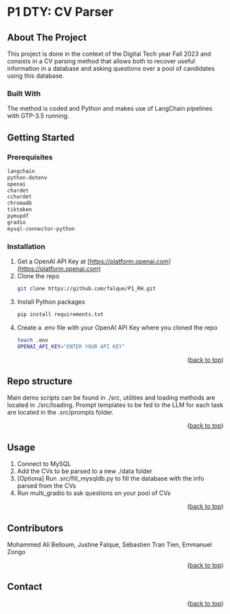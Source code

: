 # P1 DTY: CV Parser


<!-- TABLE OF CONTENTS -->
<!--<details>
  <summary>Table of Contents</summary>
  <ol>
    <li>
      <a href="#about-the-project">About The Project</a>
      <ul>
        <li><a href="#built-with">Built With</a></li>
      </ul>
    </li>
    <li>
      <a href="#getting-started">Getting Started</a>
      <ul>
        <li><a href="#prerequisites">Prerequisites</a></li>
        <li><a href="#installation">Installation</a></li>
      </ul>
    </li>
    <li><a href="#usage">Usage</a></li>
    <li><a href="#roadmap">Roadmap</a></li>
    <li><a href="#contributing">Contributing</a></li>
    <li><a href="#license">License</a></li>
    <li><a href="#contact">Contact</a></li>
    <li><a href="#acknowledgments">Acknowledgments</a></li>
  </ol>
</details>
-->


<!-- ABOUT THE PROJECT -->
## About The Project

This project is done in the context of the Digital Tech year Fall 2023 and consists in a CV parsing method that allows both to recover useful information in a database and asking questions over a pool of candidates using this database.


### Built With

The method is coded and Python and makes use of LangChain pipelines with GTP-3.5 running. 


## Getting Started


### Prerequisites

  ```sh
langchain
python-dotenv
openai
chardet
cchardet
chromadb
tiktoken
pymupdf
gradio
mysql-connector-python
  ```

### Installation

1. Get a OpenAI API Key at [https://platform.openai.com](https://platform.openai.com)
2. Clone the repo
   ```sh
   git clone https://github.com/falque/P1_RH.git
   ```
3. Install Python packages
   ```sh
   pip install requirements.txt
   ```
4. Create a .env file with your OpenAI API Key where you cloned the repo
   ```sh
   touch .env
   OPENAI_API_KEY="ENTER YOUR API KEY"
   ```

<p align="right">(<a href="#readme-top">back to top</a>)</p>


<!-- REPO STRUCTURE -->
## Repo structure

Main demo scripts can be found in ./src, utilities and loading methods are located in ./src/loading. Prompt templates to be fed to the LLM for each task are located in the .src/prompts folder.

<p align="right">(<a href="#readme-top">back to top</a>)</p>

<!-- USAGE EXAMPLES -->
## Usage

1. Connect to MySQL
2. Add the CVs to be parsed to a new ./data folder
3. [Optiona] Run .src/fill_mysqldb.py to fill the database with the info parsed from the CVs
4. Run multi_gradio to ask questions on your pool of CVs

<p align="right">(<a href="#readme-top">back to top</a>)</p>



<!-- ROADMAP -->
<!--## Roadmap

- [x] Add Changelog
- [x] Add back to top links
- [ ] Add Additional Templates w/ Examples
- [ ] Add "components" document to easily copy & paste sections of the readme
- [ ] Multi-language Support
    - [ ] Chinese
    - [ ] Spanish

See the [open issues](https://github.com/othneildrew/Best-README-Template/issues) for a full list of proposed features (and known issues).

<p align="right">(<a href="#readme-top">back to top</a>)</p>-->



## Contributors

Mohammed Ali Belloum, Justine Falque, Sébastien Tran Tien, Emmanuel Zongo

<p align="right">(<a href="#readme-top">back to top</a>)</p>



<!-- CONTACT -->
## Contact

<!--Your Name - [@your_twitter](https://twitter.com/your_username) - email@example.com

Project Link: [https://github.com/your_username/repo_name](https://github.com/your_username/repo_name)

<p align="right">(<a href="#readme-top">back to top</a>)</p>-->



<!-- ACKNOWLEDGMENTS -->
<!--## Acknowledgments

Use this space to list resources you find helpful and would like to give credit to. I've included a few of my favorites to kick things off!

* [Choose an Open Source License](https://choosealicense.com)
* [GitHub Emoji Cheat Sheet](https://www.webpagefx.com/tools/emoji-cheat-sheet)
* [Malven's Flexbox Cheatsheet](https://flexbox.malven.co/)
* [Malven's Grid Cheatsheet](https://grid.malven.co/)
* [Img Shields](https://shields.io)
* [GitHub Pages](https://pages.github.com)
* [Font Awesome](https://fontawesome.com)
* [React Icons](https://react-icons.github.io/react-icons/search)-->

<p align="right">(<a href="#readme-top">back to top</a>)</p>
